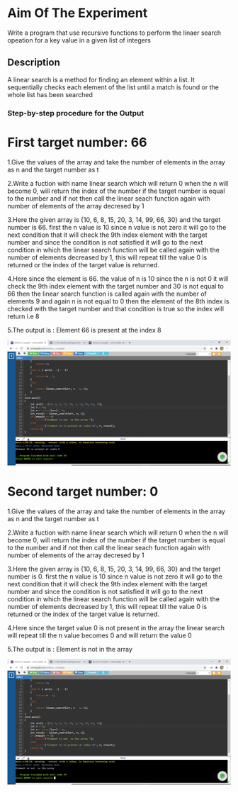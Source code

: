 # Aim Of The Experiment
Write a program that use recursive functions to perform the linaer search opeation for a key value in a given list of integers
## Description
A linear search is a method for finding an element within a list. It sequentially checks each element of the list until a match is found or the whole list has been searched
### Step-by-step procedure for the Output
# First target number: 66
1.Give the values of the array and take the number of elements in the array as n and the target number as t

2.Write a fuction with name linear search which will return 0 when the n will become 0, will return the index of the number if the target number is equal to the number and if not then call the linear seach function again with number of elements of the array decresed by 1

3.Here the given array is {10, 6, 8, 15, 20, 3, 14, 99, 66, 30} and the target number is 66. first the n value is 10 since n value is not zero it will go to the next condition that it will check the 9th index element with the target number and since the condition is not satisfied it will go to the next condition in which the linear search function will be called again with the number of elements decreased by 1, this will repeat till the value 0 is returned or the index of the target value is returned.

4.Here since the element is 66. the value of n is 10 since the n is not 0 it will check the 9th index element with the target number and 30 is not equal to 66 then the linear search function is called again with the number of elements 9 and again n is not equal to 0 then the element of the 8th index is checked with the target number and that condition is true so the index will return i.e 8

5.The output is : Element 66 is present at the index 8

![Outout](out66.png)

# Second target number: 0
1.Give the values of the array and take the number of elements in the array as n and the target number as t

2.Write a fuction with name linear search which will return 0 when the n will become 0, will return the index of the number if the target number is equal to the number and if not then call the linear seach function again with number of elements of the array decresed by 1

3.Here the given array is {10, 6, 8, 15, 20, 3, 14, 99, 66, 30} and the target number is 0. first the n value is 10 since n value is not zero it will go to the next condition that it will check the 9th index element with the target number and since the condition is not satisfied it will go to the next condition in which the linear search function will be called again with the number of elements decreased by 1, this will repeat till the value 0 is returned or the index of the target value is returned.

4.Here since the target value 0 is not present in the array the linear search will repeat till the n value becomes 0 and will return the value 0

5.The output is : Element is not in the array

![Output](out0.png)
